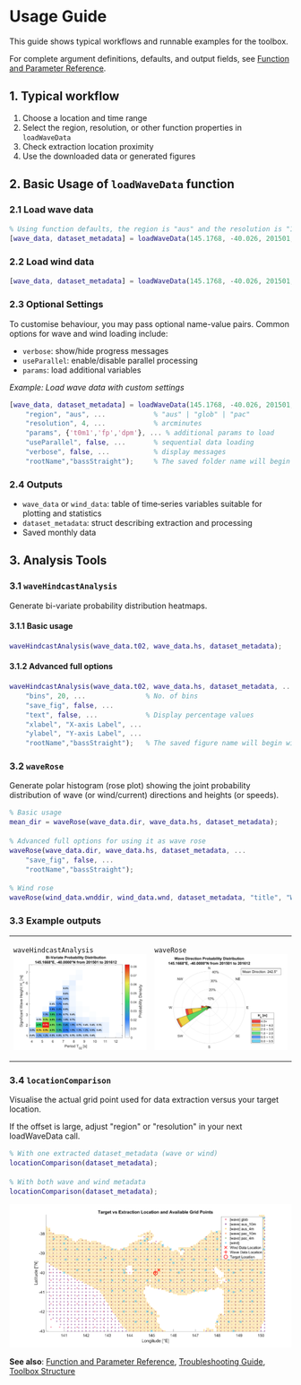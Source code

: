 # Usage Guide

This guide shows typical workflows and runnable examples for the toolbox.

For complete argument definitions, defaults, and output fields, see [Function and Parameter Reference](parameters.md).

## 1. Typical workflow

1. Choose a location and time range
2. Select the region, resolution, or other function properties in `loadWaveData`
3. Check extraction location proximity
4. Use the downloaded data or generated figures

## 2. Basic Usage of `loadWaveData` function

### 2.1 Load wave data

```matlab
% Using function defaults, the region is "aus" and the resolution is "10"
[wave_data, dataset_metadata] = loadWaveData(145.1768, -40.026, 201501, 201512);
```

### 2.2 Load wind data

```matlab
[wave_data, dataset_metadata] = loadWaveData(145.1768, -40.026, 201501, 201512, 'wind', true);
```

### 2.3 Optional Settings

To customise behaviour, you may pass optional name-value pairs.
Common options for wave and wind loading include:

- `verbose`: show/hide progress messages
- `useParallel`: enable/disable parallel processing
- `params`: load additional variables

_Example: Load wave data with custom settings_

```matlab
[wave_data, dataset_metadata] = loadWaveData(145.1768, -40.026, 201501, 201512, ...
    "region", "aus", ...            % "aus" | "glob" | "pac"
    "resolution", 4, ...            % arcminutes
    "params", {'t0m1','fp','dpm'}, ... % additional params to load
    "useParallel", false, ...       % sequential data loading
    "verbose", false, ...           % display messages
    "rootName","bassStraight");     % The saved folder name will begin with 'bassStraight'
```

### 2.4 Outputs

- `wave_data` or `wind_data`: table of time‑series variables suitable for plotting and statistics
- `dataset_metadata`: struct describing extraction and processing
- Saved monthly data

## 3. Analysis Tools

### 3.1 `waveHindcastAnalysis`

Generate bi-variate probability distribution heatmaps.

#### 3.1.1 Basic usage

```matlab
waveHindcastAnalysis(wave_data.t02, wave_data.hs, dataset_metadata);
```

#### 3.1.2 Advanced full options

```matlab
waveHindcastAnalysis(wave_data.t02, wave_data.hs, dataset_metadata, ...
    "bins", 20, ...               % No. of bins
    "save_fig", false, ...
    "text", false, ...            % Display percentage values
    "xlabel", "X-axis Label", ...
    "ylabel", "Y-axis Label", ...
    "rootName","bassStraight");   % The saved figure name will begin with 'bassStraight'
```

### 3.2 `waveRose`

Generate polar histogram (rose plot) showing the joint probability distribution of wave (or wind/current) directions and heights (or speeds).

```matlab
% Basic usage
mean_dir = waveRose(wave_data.dir, wave_data.hs, dataset_metadata);

% Advanced full options for using it as wave rose
waveRose(wave_data.dir, wave_data.hs, dataset_metadata, ...
    "save_fig", false, ...
    "rootName","bassStraight");

% Wind rose
waveRose(wind_data.wnddir, wind_data.wnd, dataset_metadata, "title", "Wind");
```

### 3.3 Example outputs

<table>
<tr>
<td width="50%">

`waveHindcastAnalysis`
![Bi-Variate Probability Distribution](figures/biVariate_201501_201612_145.1668E_-40.0000N.png)

</td>
<td width="50%">

`waveRose`
![Wind Rose](figures/waveRose_201501_201612_145.1668E_-40.0000N.png)

</td>
</tr>
</table>

### 3.4 **`locationComparison`**

Visualise the actual grid point used for data extraction versus your target location.

If the offset is large, adjust "region" or "resolution" in your next loadWaveData call.

```matlab
% With one extracted dataset_metadata (wave or wind)
locationComparison(dataset_metadata);

% With both wave and wind metadata
locationComparison(dataset_metadata);
```

![Location Comparison](figures/locationComparison.png)

**See also**: [Function and Parameter Reference](parameters.md), [Troubleshooting Guide](troubleshooting.md), [Toolbox Structure](structure.md)

